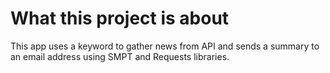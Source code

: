 # What this project is about
This app uses a keyword to gather news from API and sends a summary to an email address using SMPT and Requests libraries.
